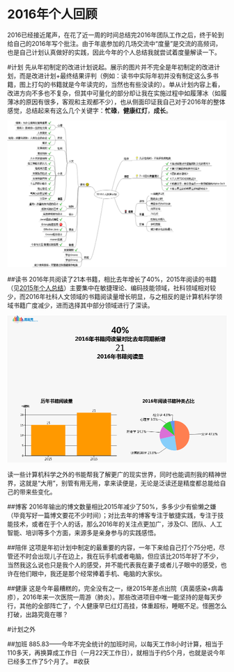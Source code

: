 2016年个人回顾
=============

2016已经接近尾声，在花了近一周的时间总结完2016年团队工作之后，终于轮到给自己的2016年写个批注。由于年底参加的几场交流中“度量”是交流的高频词，也是自己计划认真做好的实践，因此今年的个人总结我就尝试着度量解读一下。

#计划
先从年初制定的改进计划说起。展示的图片并不完全是年初制定的改进计划，而是改进计划+最终结果评判（例如：读书中实际年初并没有制定这么多书籍，图上打勾的书籍就是今年读完的，当然也有些没读的）。单从计划内容上看，改进方向不多也不复杂，但其中可量化的部分却让我在实施过程中如履薄冰（如履薄冰的原因有很多，客观和主观都不少），也从侧面印证我自己对于2016年的整体感觉，总结起来有这么几个关键字：**忙碌**，**健康红灯**，**成长**。

![img=2016plan](https://github.com/hxfirefox/blog/blob/master/record/2016plan.png)

##读书
2016年共阅读了21本书籍，相比去年增长了40%，2015年阅读的书籍（见[2015年个人总结](https://github.com/hxfirefox/blog/blob/master/record/2015%E5%B9%B4%E4%B8%AA%E4%BA%BA%E6%80%BB%E7%BB%93.md)）主要集中在敏捷理论、编码技能领域，社科领域相对较少，而2016年社科人文领域的书籍阅读量增长明显，与之相反的是计算机科学领域书籍广度减少，进而选择其中部分领域进行了深读。

![img=2016reading](https://github.com/hxfirefox/blog/blob/master/record/2016reading.png)

读一些计算机科学之外的书能帮我了解更广的现实世界，同时也能调剂我的精神世界，这就是“大用”，别管有用无用，拿来读便是，无论是泛读还是精度都总能给自己的带来些变化。

##博客
2016年输出的博文数量相比2015年减少了50%，多多少少有偷懒之嫌（毕竟写好一篇博文要花不少时间）；对比去年的博客专注于敏捷实践，专注于技能技术，或者在于个人的话，那么2016年的关注点更加广，涉及CI、团队、人工智能、培训等多个方面，来源多是亲身参与的实践感悟。

##陪伴
这项是年初计划中制定的最重要的内容，一年下来给自己打个75分吧，尽管还不时会出现儿子在边上，我在玩手机或者电脑，但应该比2015年好了不少，当然我这么说也只是我个人的感受，并不能代表我在妻子或者儿子眼中的感受，也许在他们眼中，我还是那个经常捧着手机、电脑的大家伙。

##健康
这是今年最糟糕的，完全没有之一，继2015年差点出院（真菌感染+病毒疹），2016年来一次医院一周游（肺炎）。那些改进项目中唯一能坚持的是每天步行，其他的全部阵亡了，个人健康早已红灯高挂，体重超标，睡眠不足。怪圈怎么打破，出路究竟在哪？

#计划之外

##加班
885.83——今年不完全统计的加班时间，以每天工作8小时计算，相当于110多天，再换算成工作日（一月22天工作日），就相当于约5个月，也就是说今年已经多工作了5个月了。
#收获
